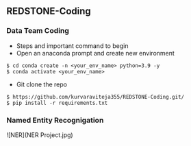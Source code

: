 ## REDSTONE-Coding
### Data Team Coding
* Steps and important command to begin
* Open an anaconda prompt and create new environment
```
$ cd conda create -n <your_env_name> python=3.9 -y
$ conda activate <your_env_name>
```
* Git clone the repo 
```
$ https://github.com/kurvaraviteja355/REDSTONE-Coding.git/
$ pip install -r requirements.txt

```
### Named Entity Recognigation 
![NER](NER Project.jpg)
 
